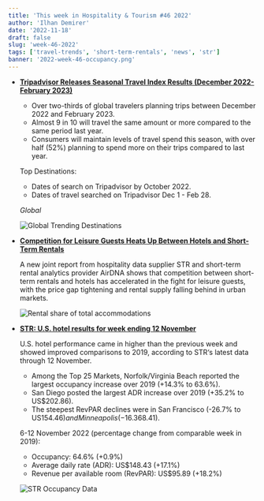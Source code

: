 ```yaml
---
title: 'This week in Hospitality & Tourism #46 2022'
author: 'Ilhan Demirer'
date: '2022-11-18'
draft: false
slug: 'week-46-2022'
tags: ['travel-trends', 'short-term-rentals', 'news', 'str']
banner: '2022-week-46-occupancy.png'
---
```


- **[Tripadvisor Releases Seasonal Travel Index Results (December 2022- February 2023)](https://www.hospitalitynet.org/news/4113501.html)**

  - Over two-thirds of global travelers planning trips between December 2022 and February 2023.
  - Almost 9 in 10 will travel the same amount or more compared to the same period last year.
  - Consumers will maintain levels of travel spend this season, with over half (52%) planning to spend more on their trips compared to last year.

  Top Destinations:

  - Dates of search on Tripadvisor by October 2022.
  - Dates of travel searched on Tripadvisor Dec 1 - Feb 28.

  _Global_

  ![Global Trending Destinations](/images/blogimages/2022-week-46-global-destionations.jpg)

- **[Competition for Leisure Guests Heats Up Between Hotels and Short-Term Rentals](https://www.hospitalitynet.org/news/4113489.html)**

  A new joint report from hospitality data supplier STR and short-term rental analytics provider AirDNA shows that competition between short-term rentals and hotels has accelerated in the fight for leisure guests, with the price gap tightening and rental supply falling behind in urban markets.

  ![Rental share of total accommodations](/images/blogimages/2022-week-46-rental-share.webp)

- **[STR: U.S. hotel results for week ending 12 November](https://str.com/press-release/str-us-hotel-results-week-ending-12-november)**

  U.S. hotel performance came in higher than the previous week and showed improved comparisons to 2019, according to STR‘s latest data through 12 November.

  - Among the Top 25 Markets, Norfolk/Virginia Beach reported the largest occupancy increase over 2019 (+14.3% to 63.6%).
  - San Diego posted the largest ADR increase over 2019 (+35.2% to US$202.86).
  - The steepest RevPAR declines were in San Francisco (-26.7% to US$154.46) and Minneapolis (-16.3% to US$68.41).

  6-12 November 2022 (percentage change from comparable week in 2019):

  - Occupancy: 64.6% (+0.9%)
  - Average daily rate (ADR): US$148.43 (+17.1%)
  - Revenue per available room (RevPAR): US$95.89 (+18.2%)

  ![STR Occupancy Data](/images/blogimages/2022-week-46-occupancy.png)
